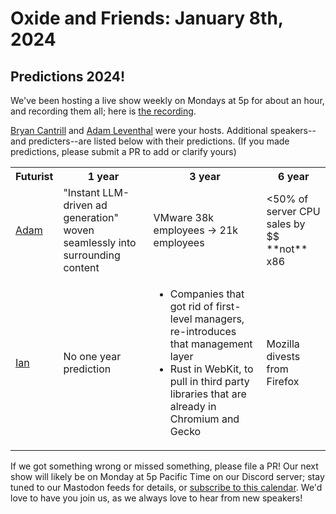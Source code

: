 # Oxide and Friends: January 8th, 2024

## Predictions 2024!

We've been hosting a live show weekly on Mondays at 5p for about an hour,
and recording them all; here is
[the recording](https://www.youtube.com/watch?v=eO9_Z4Ebln4).

[Bryan Cantrill](https://mastodon.social/@bcantrill) and
[Adam Leventhal](https://mastodon.social/@ahl) were your hosts.
Additional speakers--and predicters--are listed below with their predictions.
(If you made predictions, please submit a PR to add or clarify yours)

<table>
<tr>
<th>Futurist</th>
<th>1 year</th>
<th>3 year</th>
<th>6 year</th>
</tr>

<tr>
<td>
  <a href="https://mastodon.social/@ahl">Adam</a>
</td>
<td>
"Instant LLM-driven ad generation" woven seamlessly into surrounding content
</td>
<td>
VMware 38k employees -> 21k employees
</td>
<td>
&lt;50% of server CPU sales by $$ **not** x86
</td>

<tr>
<td>
  <a href="https://hachyderm.io/@iangrunert">Ian</a>
</td>
<td>
No one year prediction
</td>
<td>
<ul>
<li>Companies that got rid of first-level managers, re-introduces that management layer</li>
<li>Rust in WebKit, to pull in third party libraries that are already in Chromium and Gecko</li>
</ul>
</td>
<td>
Mozilla divests from Firefox
</td>

</table>


If we got something wrong or missed something, please file a PR!
Our next show will likely be on Monday at 5p Pacific Time on our Discord
server; stay tuned to our Mastodon feeds for details, or [subscribe to this
calendar](https://calendar.google.com/calendar/ical/c_318925f4185aa71c4524d0d6127f31058c9e21f29f017d48a0fca6f564969cd0%40group.calendar.google.com/public/basic.ics).
We'd love to have you join us, as we always love to hear from new speakers!

